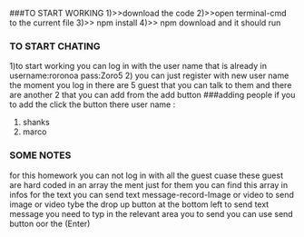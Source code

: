 ###TO START WORKING
1)>>download the code
2)>>open terminal-cmd to the current file
3)>> npm install
4)>> npm download
and it should run
### TO START CHATING
1)to start working you can log in with the user name that is already in 
username:roronoa
pass:Zoro5
2) you can just register with new user name
the moment you log in there are 5 guest that you can talk to them and there are another 2 that you can add from the add button
###adding people
if you to add the click the button there user name :
1) shanks
 2) marco
 ### SOME NOTES
for this homework you can not log in with all the guest cuase these guest are hard coded in an array the ment just for them you can find this array in infos
for the text you can send text message-record-Image or video 
to send image or video tybe the drop up button at the bottom left 
to send text message you need to typ in the relevant area you to send you can use send button oor the (Enter)
